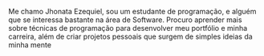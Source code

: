 Me chamo Jhonata Ezequiel, sou um estudante de programação, e alguém que se interessa bastante na área de Software. Procuro aprender mais sobre técnicas
de programação para desenvolver meu portfólio e minha carreira, além de criar projetos pessoais que surgem de simples ideias da minha mente
